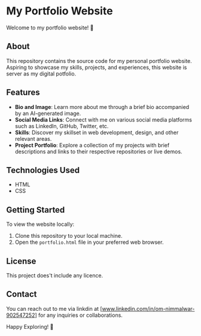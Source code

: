 # My Portfolio Website

Welcome to my portfolio website! 🌟

## About

This repository contains the source code for my personal portfolio website. Aspiring to showcase my skills, projects, and experiences, this website is server as my digital potfolio.

## Features

- **Bio and Image**: Learn more about me through a brief bio accompanied by an AI-generated image.
- **Social Media Links**: Connect with me on various social media platforms such as LinkedIn, GitHub, Twitter, etc.
- **Skills**: Discover my skillset in web development, design, and other relevant areas.
- **Project Portfolio**: Explore a collection of my projects with brief descriptions and links to their respective repositories or live demos.


## Technologies Used

- HTML
- CSS

## Getting Started

To view the website locally:

1. Clone this repository to your local machine.
2. Open the `portfolio.html` file in your preferred web browser.


## License

This project does't include any licence.

## Contact

You can reach out to me via linkdin at [www.linkedin.com/in/om-nimmalwar-902547252] for any inquiries or collaborations.

Happy Exploring! 🚀
